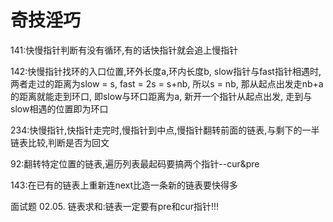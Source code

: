 # 奇技淫巧
141:快慢指针判断有没有循环,有的话快指针就会追上慢指针

142:快慢指针找环的入口位置,环外长度a,环内长度b, slow指针与fast指针相遇时, 两者走过的距离为slow = s, fast = 2s = s+nb, 所以s = nb, 
那从起点出发走nb+a的距离就能走到环口, 即slow与环口距离为a, 新开一个指针从起点出发, 走到与slow相遇的位置即为环口

234:快慢指针,快指针走完时,慢指针到中点,慢指针翻转前面的链表,与剩下的一半链表比较,判断是否为回文

92:翻转特定位置的链表,遍历列表最起码要搞两个指针--cur&pre

143:在已有的链表上重新连next比造一条新的链表要快得多

面试题 02.05. 链表求和:链表一定要有pre和cur指针!!!
